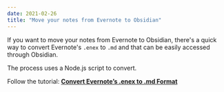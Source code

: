 ```yaml
---
date: 2021-02-26
title: "Move your notes from Evernote to Obsidian"
---
```


If you want to move your notes from Evernote to Obsidian, there's a quick way to convert Evernote's `.enex` to `.md` and that can be easily accessed through Obsidian.

The process uses a Node.js script to convert.

Follow the tutorial: **[Convert Evernote’s .enex to .md Format](https://compile.blog/2021/02/25/evernote-enex-to-md/)**